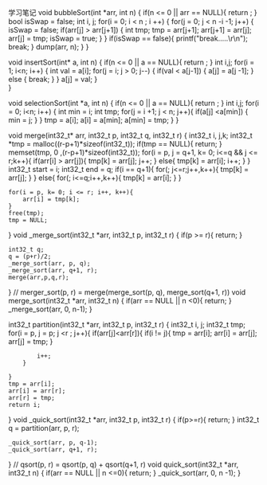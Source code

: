 学习笔记
void bubbleSort(int *arr, int n)
{
    if(n <= 0 || arr == NULL){
        return ;
    }
    bool isSwap = false;
    int i, j;
    for(i = 0; i < n ; i ++) {
        for(j = 0; j < n -i -1; j++) {
            isSwap = false;
            if(arr[j] > arr[j+1]) {
                int tmp;
                tmp = arr[j+1];
                arr[j+1] = arr[j];
                arr[j] = tmp;
                isSwap = true;
            }
        }
        if(isSwap == false){
            printf("break.....\r\n");
            break;
        }
        dump(arr, n);
    } 
}

void insertSort(int* a, int n)
{
    if(n <= 0 || a == NULL){
        return ;
    }
    int i,j;
    for(i = 1; i<n; i++) {
        int val = a[i];
        for(j = i; j > 0; j--) {
            if(val < a[j-1]) {
                a[j] = a[j -1];
            } else {
                break;
            }
        }
        a[j] = val;
    }    
}

void selectionSort(int *a, int n)
{
    if(n <= 0 || a == NULL){
        return ;
    }
    int i,j;
    for(i = 0; i<n; i++) {
        int min = i;
        int tmp;
        for(j = i +1; j < n; j++){
            if(a[j] <a[min]) {
                min = j;
            }
        }
        tmp = a[i];
        a[i] = a[min];
        a[min] = tmp;
    }
}


void merge(int32_t* arr, int32_t p, int32_t q, int32_t r)
{
    int32_t i, j,k;
    int32_t *tmp = malloc((r-p+1)*sizeof(int32_t));
    if(tmp == NULL){
        return;
    }
    memset(tmp, 0 ,(r-p+1)*sizeof(int32_t));
    for(i = p, j = q+1, k= 0; i<=q && j <= r;k++){
        if(arr[i] > arr[j]){
            tmp[k] = arr[j];
            j++;
        } else{
            tmp[k] = arr[i];
            i++;
        }
    }
    int32_t start = i;
    int32_t end = q;
    if(i == q+1){
        for(; j<=r;j++,k++){
            tmp[k] = arr[j];
        }
    } else{
        for(; i<=q;i++,k++){
            tmp[k] = arr[i];
        }
    }

    for(i = p, k= 0; i <= r; i++, k++){
        arr[i] = tmp[k];
    }
    free(tmp);
    tmp = NULL;

}
void _merge_sort(int32_t *arr, int32_t p, int32_t r)
{
    if(p >= r){
        return;
    }

    int32_t q;
    q = (p+r)/2;
    _merge_sort(arr, p, q);
    _merge_sort(arr, q+1, r);
    merge(arr,p,q,r);
}
// merger_sort(p, r) = merge(merge_sort(p, q), merge_sort(q+1, r))
void merge_sort(int32_t *arr, int32_t n)
{
    if(arr == NULL || n <0){
        return;
    }
    _merge_sort(arr, 0, n-1);
}

int32_t partition(int32_t *arr, int32_t p, int32_t r)
{
    int32_t i, j;
    int32_t tmp;
    for(i = p, j = p; j <r ; j++){
        if(arr[j]<arr[r]){
            if(i != j){
                tmp = arr[i];
                arr[i] = arr[j];
                arr[j] = tmp;
            }
            
            i++;
        }

    }
    tmp = arr[i];
    arr[i] = arr[r];
    arr[r] = tmp;
    return i;

}
void _quick_sort(int32_t *arr, int32_t p, int32_t r)
{
    if(p>=r){
        return;
    }
    int32_t q = partition(arr, p, r);

    _quick_sort(arr, p, q-1);
    _quick_sort(arr, q+1, r);
}
// qsort(p, r) = qsort(p, q) + qsort(q+1, r)
void quick_sort(int32_t *arr, int32_t n)
{
    if(arr == NULL || n <=0){
        return;
    }
    _quick_sort(arr, 0, n -1);
}